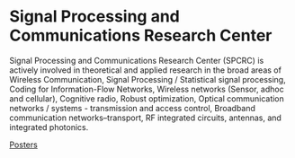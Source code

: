 # Signal Processing and Communications Research Center

Signal Processing and Communications Research Center (SPCRC) is actively involved in theoretical and applied research in the broad areas of Wireless Communication, Signal Processing / Statistical signal processing, Coding for Information-Flow Networks, Wireless networks (Sensor, adhoc and cellular), Cognitive radio, Robust optimization, Optical communication networks / systems - transmission and access control, Broadband communication networks–transport, RF integrated circuits, antennas, and integrated photonics.

[Posters](https://photos.app.goo.gl/BevK6WaGhPQkH9DK7)
